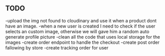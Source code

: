 ## TODO
-upload the img not found to cloudinary and use it when a product dont have an image.
-when a new user is created I need to check if the user selects an custom image, otherwise we will gave him a random auto generate profile picture
-clean all the code that uses local storage for the images
-create order endpoint to handle the checkout
-create post order fallowing by store
-create tracking order for user